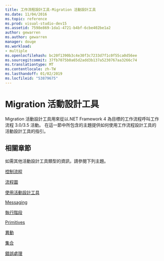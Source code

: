 ```yaml
---
title: 工作流程設計工具-Migration 活動設計工具
ms.date: 11/04/2016
ms.topic: reference
ms.prod: visual-studio-dev15
ms.assetid: 7598e869-1da1-4721-b4bf-6cbe402be1a2
author: gewarren
ms.author: gewarren
manager: douge
ms.workload:
- multiple
ms.openlocfilehash: bc20f1390b3c4e30f3c7233d7f1c0f55ca0d56ee
ms.sourcegitcommit: 37fb7075b0a65d2add3b137a5230767aa3266c74
ms.translationtype: MT
ms.contentlocale: zh-TW
ms.lasthandoff: 01/02/2019
ms.locfileid: "53879675"
---
```

# <a name="migration-activity-designers"></a>Migration 活動設計工具

Migration 活動設計工具用來從以.NET Framework 4 為目標的工作流程呼叫工作流程 3.0/3.5 活動。 在這一節中所包含的主題提供如何使用工作流程設計工具的活動設計工具的指引。

## <a name="related-sections"></a>相關章節
 如需其他活動設計工具類型的資訊，請參閱下列主題。

 [控制流程](../workflow-designer/control-flow-activity-designers.md)

 [流程圖](../workflow-designer/flowchart-activity-designers.md)

 [使用活動設計工具](../workflow-designer/using-the-activity-designers.md)

 [Messaging](../workflow-designer/messaging-activity-designers.md)

 [執行階段](../workflow-designer/runtime-activity-designers.md)

 [Primitives](../workflow-designer/primitives-activity-designers.md)

 [異動](../workflow-designer/transaction-activity-designers.md)

 [集合](../workflow-designer/collection-activity-designers.md)

 [錯誤處理](../workflow-designer/error-handling-activity-designers.md)